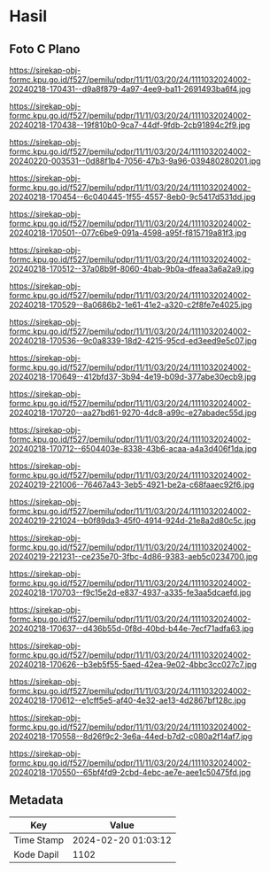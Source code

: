 # Hasil

## Foto C Plano

https://sirekap-obj-formc.kpu.go.id/f527/pemilu/pdpr/11/11/03/20/24/1111032024002-20240218-170431--d9a8f879-4a97-4ee9-ba11-2691493ba6f4.jpg

https://sirekap-obj-formc.kpu.go.id/f527/pemilu/pdpr/11/11/03/20/24/1111032024002-20240218-170438--19f810b0-9ca7-44df-9fdb-2cb91894c2f9.jpg

https://sirekap-obj-formc.kpu.go.id/f527/pemilu/pdpr/11/11/03/20/24/1111032024002-20240220-003531--0d88f1b4-7056-47b3-9a96-039480280201.jpg

https://sirekap-obj-formc.kpu.go.id/f527/pemilu/pdpr/11/11/03/20/24/1111032024002-20240218-170454--6c040445-1f55-4557-8eb0-9c5417d531dd.jpg

https://sirekap-obj-formc.kpu.go.id/f527/pemilu/pdpr/11/11/03/20/24/1111032024002-20240218-170501--077c6be9-091a-4598-a95f-f815719a81f3.jpg

https://sirekap-obj-formc.kpu.go.id/f527/pemilu/pdpr/11/11/03/20/24/1111032024002-20240218-170512--37a08b9f-8060-4bab-9b0a-dfeaa3a6a2a9.jpg

https://sirekap-obj-formc.kpu.go.id/f527/pemilu/pdpr/11/11/03/20/24/1111032024002-20240218-170529--8a0686b2-1e61-41e2-a320-c2f8fe7e4025.jpg

https://sirekap-obj-formc.kpu.go.id/f527/pemilu/pdpr/11/11/03/20/24/1111032024002-20240218-170536--9c0a8339-18d2-4215-95cd-ed3eed9e5c07.jpg

https://sirekap-obj-formc.kpu.go.id/f527/pemilu/pdpr/11/11/03/20/24/1111032024002-20240218-170649--412bfd37-3b94-4e19-b09d-377abe30ecb9.jpg

https://sirekap-obj-formc.kpu.go.id/f527/pemilu/pdpr/11/11/03/20/24/1111032024002-20240218-170720--aa27bd61-9270-4dc8-a99c-e27abadec55d.jpg

https://sirekap-obj-formc.kpu.go.id/f527/pemilu/pdpr/11/11/03/20/24/1111032024002-20240218-170712--6504403e-8338-43b6-acaa-a4a3d406f1da.jpg

https://sirekap-obj-formc.kpu.go.id/f527/pemilu/pdpr/11/11/03/20/24/1111032024002-20240219-221006--76467a43-3eb5-4921-be2a-c68faaec92f6.jpg

https://sirekap-obj-formc.kpu.go.id/f527/pemilu/pdpr/11/11/03/20/24/1111032024002-20240219-221024--b0f89da3-45f0-4914-924d-21e8a2d80c5c.jpg

https://sirekap-obj-formc.kpu.go.id/f527/pemilu/pdpr/11/11/03/20/24/1111032024002-20240219-221231--ce235e70-3fbc-4d86-9383-aeb5c0234700.jpg

https://sirekap-obj-formc.kpu.go.id/f527/pemilu/pdpr/11/11/03/20/24/1111032024002-20240218-170703--f9c15e2d-e837-4937-a335-fe3aa5dcaefd.jpg

https://sirekap-obj-formc.kpu.go.id/f527/pemilu/pdpr/11/11/03/20/24/1111032024002-20240218-170637--d436b55d-0f8d-40bd-b44e-7ecf71adfa63.jpg

https://sirekap-obj-formc.kpu.go.id/f527/pemilu/pdpr/11/11/03/20/24/1111032024002-20240218-170626--b3eb5f55-5aed-42ea-9e02-4bbc3cc027c7.jpg

https://sirekap-obj-formc.kpu.go.id/f527/pemilu/pdpr/11/11/03/20/24/1111032024002-20240218-170612--e1cff5e5-af40-4e32-ae13-4d2867bf128c.jpg

https://sirekap-obj-formc.kpu.go.id/f527/pemilu/pdpr/11/11/03/20/24/1111032024002-20240218-170558--8d26f9c2-3e6a-44ed-b7d2-c080a2f14af7.jpg

https://sirekap-obj-formc.kpu.go.id/f527/pemilu/pdpr/11/11/03/20/24/1111032024002-20240218-170550--65bf4fd9-2cbd-4ebc-ae7e-aee1c50475fd.jpg


## Metadata

| Key        | Value               |
| ---------- | ------------------- |
| Time Stamp | 2024-02-20 01:03:12 |
| Kode Dapil | 1102                |



